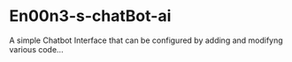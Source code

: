 # En00n3-s-chatBot-ai

A simple Chatbot Interface that can be configured by adding and modifyng various code...
